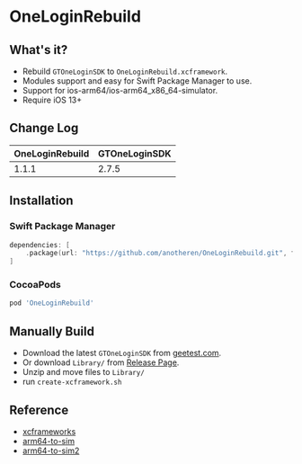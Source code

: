 # OneLoginRebuild

## What's it?

* Rebuild `GTOneLoginSDK` to `OneLoginRebuild.xcframework`.
* Modules support and easy for Swift Package Manager to use.
* Support for ios-arm64/ios-arm64_x86_64-simulator.
* Require iOS 13+

## Change Log
| OneLoginRebuild | GTOneLoginSDK |
| ----- | ----- |
| 1.1.1 | 2.7.5 |

## Installation

### Swift Package Manager

```swift
dependencies: [
    .package(url: "https://github.com/anotheren/OneLoginRebuild.git", from: "1.1.0")
]
```

### CocoaPods

```ruby
pod 'OneLoginRebuild'
```

## Manually Build

* Download the latest `GTOneLoginSDK` from [geetest.com](https://docs.geetest.com/onelogin/changelog/ios).
* Or download `Library/` from [Release Page](https://github.com/anotheren/OneLoginRebuild/releases).
* Unzip and move files to `Library/`
* run `create-xcframework.sh`

## Reference

* [xcframeworks](https://github.com/bielikb/xcframeworks)
* [arm64-to-sim](https://github.com/bogo/arm64-to-sim)
* [arm64-to-sim2](https://github.com/luosheng/arm64-to-sim)
